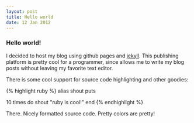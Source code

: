 ```yaml
---
layout: post
title: Hello world
date: 12 Jan 2012
---
```


### Hello world!

I decided to host my blog using github pages and
[jekyll](https://github.com/mojombo/jekyll). This publishing platform is pretty cool for a programmer, since allows me to write my blog posts without leaving my favorite text editor.

There is some cool support for source code highlighting and other goodies:

{% highlight ruby %}
  alias shout puts

  10.times do
    shout "ruby is cool!"
  end
{% endhighlight %}

There. Nicely formatted source code. Pretty colors are pretty!